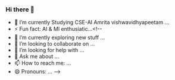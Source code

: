 ### Hi there 👋
- 🌱 I’m currently Studying CSE-AI Amrita vishwavidhyapeetam ...
- ⚡ Fun fact: AI & Ml enthusiatic...<!--
- 🔭 I’m currently exploring new stuff ...
- 👯 I’m looking to collaborate on ...
- 🤔 I’m looking for help with ...
- 💬 Ask me about ...
- 📫 How to reach me: ...
- 😄 Pronouns: ...
 -->

